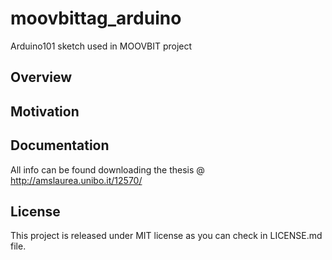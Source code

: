 

# moovbittag_arduino
Arduino101 sketch used in MOOVBIT project

## Overview



## Motivation


## Documentation

All info can be found downloading the thesis @ http://amslaurea.unibo.it/12570/


## License

This project is released under MIT license as you can check in LICENSE.md file.
